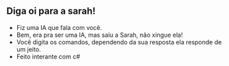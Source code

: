 ## Diga oi para a sarah!

- Fiz uma IA que fala com você.
- Bem, era pra ser uma IA, mas saiu a Sarah, não xingue ela!
- Você digita os comandos, dependendo da sua resposta ela responde de um jeito.
- Feito interante com c#
